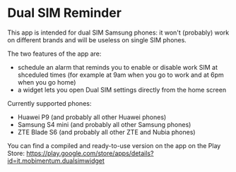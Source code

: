 Dual SIM Reminder
=================

This app is intended for dual SIM Samsung phones: it won't (probably) work on different brands and will be useless on single SIM phones.

The two features of the app are:
- schedule an alarm that reminds you to enable or disable work SIM at shceduled times (for example at 9am when you go to work and at 6pm when you go home)
- a widget lets you open Dual SIM settings directly from the home screen

Currently supported phones:
- Huawei P9 (and probably all other Huawei phones)
- Samsung S4 mini (and probably all other Samsung phones)
- ZTE Blade S6 (and probably all other ZTE and Nubia phones)

You can find a compiled and ready-to-use version on the app on the Play Store: https://play.google.com/store/apps/details?id=it.mobimentum.dualsimwidget

